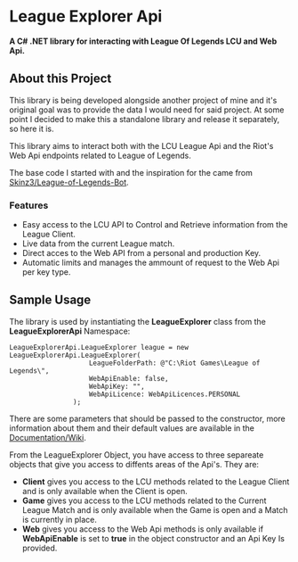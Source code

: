 # League Explorer Api
**A C# .NET library for interacting with League Of Legends LCU and Web Api.**

## About this Project
This library is being developed alongside another project of mine and it's original goal was to provide the data I would need for said project. At some point I decided to make this a standalone library and release it separately, so here it is.

This library aims to interact both with the LCU League Api and the Riot's Web Api endpoints related to League of Legends.

The base code I started with and the inspiration for the came from <a href="https://github.com/Skinz3/League-of-Legends-Bot">Skinz3/League-of-Legends-Bot</a>.

### Features

  - Easy access to the LCU API to Control and Retrieve information from the League Client.
  - Live data from the current League match.
  - Direct acces to the Web API from a personal and production Key.
  - Automatic limits and manages the ammount of request to the Web Api per key type.


## Sample Usage
The library is used by instantiating the **LeagueExplorer** class from the **LeagueExplorerApi** Namespace:
```
LeagueExplorerApi.LeagueExplorer league = new LeagueExplorerApi.LeagueExplorer(
                    LeagueFolderPath: @"C:\Riot Games\League of Legends\",
                    WebApiEnable: false,
                    WebApiKey: "",
                    WebApiLicence: WebApiLicences.PERSONAL
                );
```
There are some parameters that should be passed to the constructor, more information about them and their default values are available in the <a href="https://github.com/Yuuki-Moon/League-Explorer-Api/wiki">Documentation/Wiki</a>.

From the LeagueExplorer Object, you have access to three separeate objects that give you access to diffents areas of the Api's. They are:
 - **Client** gives you access to the LCU methods related to the League Client and is only available when the Client is open.
 - **Game** gives you access to the LCU methods related to the Current League Match and is only available when the Game is open and a Match is currently in place.
 - **Web** gives you access to the Web Api methods is only available if **WebApiEnable** is set to **true** in the object constructor and an Api Key Is provided.


